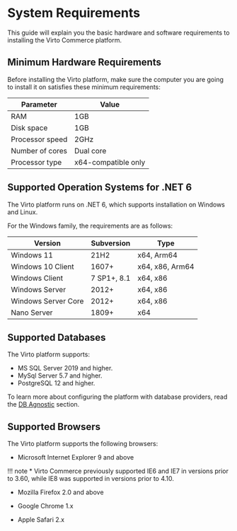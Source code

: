 ﻿# System Requirements
This guide will explain you the basic hardware and software requirements to installing the Virto Commerce platform.

## Minimum Hardware Requirements
Before installing the Virto platform, make sure the computer you are going to install it on satisfies these minimum requirements:

| Parameter | Value |
|-|-|
| RAM | 1GB |
|Disk space | 1GB |
| Processor speed | 2GHz |
| Number of cores | Dual core |
| Processor type | x64-compatible only |

## Supported Operation Systems for .NET 6

The Virto platform runs on .NET 6, which supports installation on Windows and Linux.

For the Windows family, the requirements are as follows:

|Version|Subversion|Type|
|-|-|-|
|Windows 11|21H2|x64, Arm64|
|Windows 10 Client|1607+|x64, x86, Arm64|
|Windows Client|7 SP1+, 8.1|x64, x86|
|Windows Server|2012+|x64, x86|
|Windows Server Core|2012+|x64, x86|
|Nano Server|1809+|x64|

<!--- ADD THIS FOR LINUX IF/WHEN IT BECOMES APPLICABLE: For Linux, the requirements are the following: ... --->

## Supported Databases
The Virto platform supports:

* MS SQL Server 2019 and higher.
* MySql Server 5.7 and higher.
* PostgreSQL 12 and higher.

To learn more about configuring the platform with database providers, read the [DB Agnostic](/../Fundamentals/DB-Agnostic/overview.md) section.

## Supported Browsers
The Virto platform supports the following browsers:

-   Microsoft Internet Explorer 9 and above

!!! note
    * Virto Commerce previously supported IE6 and IE7 in versions prior to 3.60, while IE8 was supported in versions prior to 4.10.
    
-   Mozilla Firefox 2.0 and above
    
-   Google Chrome 1.x
    
-   Apple Safari 2.x
